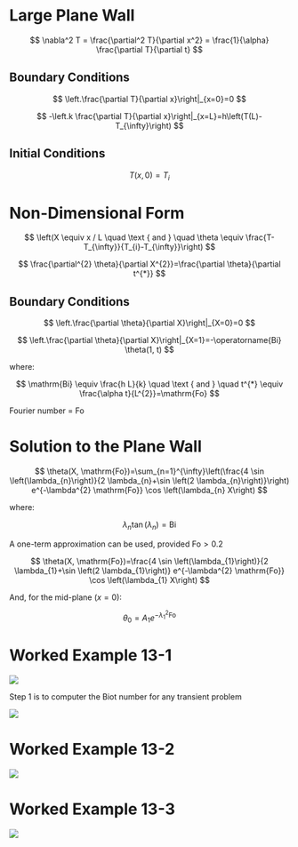 # Large Plane Wall

$$
\nabla^2 T = \frac{\partial^2 T}{\partial x^2} = \frac{1}{\alpha} \frac{\partial T}{\partial t}
$$

## Boundary Conditions

$$
\left.\frac{\partial T}{\partial x}\right|_{x=0}=0
$$

$$
-\left.k \frac{\partial T}{\partial x}\right|_{x=L}=h\left(T(L)-T_{\infty}\right)
$$

## Initial Conditions

$$
T(x, 0)=T_{i}
$$

# Non-Dimensional Form

$$
\left(X \equiv x / L \quad \text { and } \quad \theta \equiv \frac{T-T_{\infty}}{T_{i}-T_{\infty}}\right)
$$

$$
\frac{\partial^{2} \theta}{\partial X^{2}}=\frac{\partial \theta}{\partial t^{*}}
$$

## Boundary Conditions

$$
\left.\frac{\partial \theta}{\partial X}\right|_{X=0}=0
$$

$$
\left.\frac{\partial \theta}{\partial X}\right|_{X=1}=-\operatorname{Bi} \theta(1, t)
$$

where:

$$
\mathrm{Bi} \equiv \frac{h L}{k} \quad \text { and } \quad t^{*} \equiv \frac{\alpha t}{L^{2}}=\mathrm{Fo}
$$

Fourier number = Fo

# Solution to the Plane Wall

$$
\theta(X, \mathrm{Fo})=\sum_{n=1}^{\infty}\left(\frac{4 \sin \left(\lambda_{n}\right)}{2 \lambda_{n}+\sin \left(2 \lambda_{n}\right)}\right) e^{-\lambda^{2} \mathrm{Fo}} \cos \left(\lambda_{n} X\right)
$$

where:

$$
\lambda_{n} \tan \left(\lambda_{n}\right)=\mathrm{Bi}
$$

A one-term approximation can be used, provided $\mathrm{Fo}>0.2$

$$
\theta(X, \mathrm{Fo})=\frac{4 \sin \left(\lambda_{1}\right)}{2 \lambda_{1}+\sin \left(2 \lambda_{1}\right)} e^{-\lambda^{2} \mathrm{Fo}} \cos \left(\lambda_{1} X\right)
$$

And, for the mid-plane $(x=0)$:

$$
\theta_{0}=A_{1} e^{-\lambda_{1}^2 \mathrm{Fo}} 
$$

# Worked Example 13-1

![](!imgdir/49b6bc89bd25883620bc1fb011b20f42eed13c6b.png)

Step 1 is to computer the Biot number for any transient problem

![](!imgdir/a45cd25218000f1defc7040043e2ad377d8b44af.jpg)


# Worked Example 13-2

![](!imgdir/c126ba2c5d21138b623f376b0fdac1727c22e6c8.png)

# Worked Example 13-3

![](!imgdir/731e858789c584aa342aa840b169c22be039e1c0.png)
